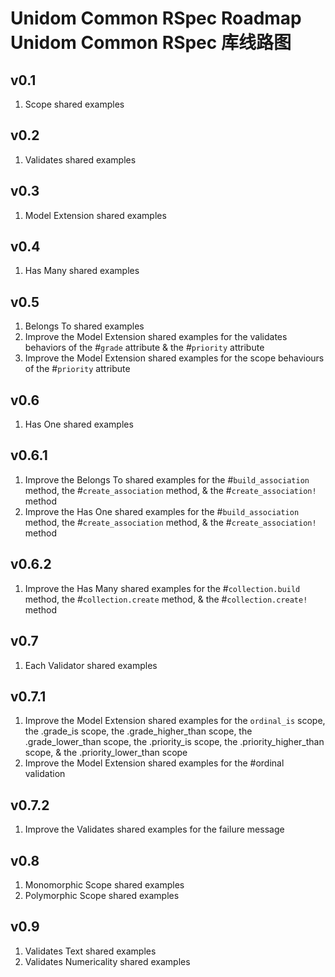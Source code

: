 # Unidom Common RSpec Roadmap Unidom Common RSpec 库线路图

## v0.1
1. Scope shared examples

## v0.2
1. Validates shared examples

## v0.3
1. Model Extension shared examples

## v0.4
1. Has Many shared examples

## v0.5
1. Belongs To shared examples
2. Improve the Model Extension shared examples for the validates behaviors of the #``grade`` attribute & the #``priority`` attribute
3. Improve the Model Extension shared examples for the scope behaviours of the #``priority`` attribute

## v0.6
1. Has One shared examples

## v0.6.1
1. Improve the Belongs To shared examples for the #``build_association`` method, the #``create_association`` method, & the #``create_association!`` method
2. Improve the Has One shared examples for the #``build_association`` method, the #``create_association`` method, & the #``create_association!`` method

## v0.6.2
1. Improve the Has Many shared examples for the #``collection.build`` method, the #``collection.create`` method, & the #``collection.create!`` method

## v0.7
1. Each Validator shared examples

## v0.7.1
1. Improve the Model Extension shared examples for the ``ordinal_is`` scope, the .grade_is scope, the .grade_higher_than scope, the .grade_lower_than scope, the .priority_is scope, the .priority_higher_than scope, & the .priority_lower_than scope
2. Improve the Model Extension shared examples for the #ordinal validation

## v0.7.2
1. Improve the Validates shared examples for the failure message

## v0.8
1. Monomorphic Scope shared examples
2. Polymorphic Scope shared examples

## v0.9
1. Validates Text shared examples
2. Validates Numericality shared examples
